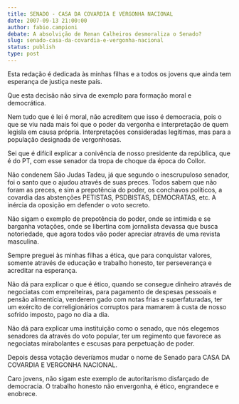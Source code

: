 ```yaml
---
title: SENADO - CASA DA COVARDIA E VERGONHA NACIONAL
date: 2007-09-13 21:00:00
author: fabio.campioni
debate: A absolvição de Renan Calheiros desmoraliza o Senado?
slug: senado-casa-da-covardia-e-vergonha-nacional
status: publish 
type: post
---
```


Esta redação é dedicada às minhas filhas e a todos os jovens que ainda tem esperança de justiça neste país.  

Que esta decisão não sirva de exemplo para formação moral e democrática.   

Nem tudo que é lei é moral, não acreditem que isso é democracia, pois o que se viu nada mais foi que o poder da vergonha e interpretação de quem legisla em causa própria. Interpretações consideradas legítimas, mas para a população designada de vergonhosas.  

Sei que é difícil explicar a conivência de nosso presidente da república, que é do PT, com esse senador da tropa de choque da época do Collor.  

Não condenem São Judas Tadeu, já que segundo o inescrupuloso senador, foi o santo que o ajudou através de suas preces. Todos sabem que não foram as preces, e sim a prepotência do poder, os conchavos políticos, a covardia das abstenções PETISTAS, PSDBISTAS, DEMOCRATAS, etc. A inércia da oposição em defender o voto secreto.   

Não sigam o exemplo de prepotência do poder, onde se intimida e se barganha votações, onde se libertina com jornalista devassa que busca notoriedade, que agora todos vão poder apreciar através de uma revista masculina.  

Sempre preguei às minhas filhas a ética, que para conquistar valores, somente através de educação e trabalho honesto, ter perseverança e acreditar na esperança.  

Não dá para explicar o que é ético, quando se consegue dinheiro através de negociatas com empreiteiras, para pagamento de despesas pessoais e pensão alimentícia, venderem gado com notas frias e superfaturadas, ter um exército de correligionários corruptos para mamarem à custa de nosso sofrido imposto, pago no dia a dia.   

Não dá para explicar uma instituição como o senado, que nós elegemos senadores da através do voto popular, ter um regimento que favorece as negociatas mirabolantes e escusas para perpetuação de poder.   

Depois dessa votação deveríamos mudar o nome de Senado para CASA DA COVARDIA E VERGONHA NACIONAL.  

Caro jovens, não sigam este exemplo de autoritarismo disfarçado de democracia. O trabalho honesto não envergonha, é ético, engrandece e enobrece.
